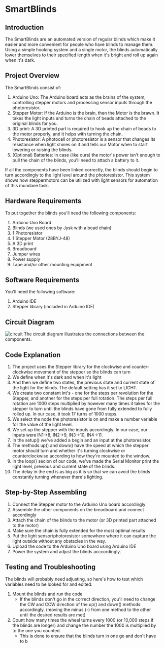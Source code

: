 # SmartBlinds
## Introduction
The SmartBlinds are an automated version of regular blinds which make it easier and more convenient for people who have blinds to manage them. Using a simple hooking system and a single motor, the blinds automatically lower themselves to their specified length when it's bright and roll up again when it's dark.

## Project Overview
The SmartBlinds consist of:
 1. Arduino Uno: The Arduino board acts as the brains of the system, controlling stepper motors and processing sensor inputs through the photoresistor.
 2. Stepper Motor: If the Arduino is the brain, then the Motor is the brawn. It takes the light inputs and turns the chain of beads attached to the original blinds for you.
 3. 3D print: A 3D printed part is required to hook up the chain of beads to the motor properly, and it helps with turning the chain.
 4. Photoresistor: A photocell or photoresistor is a sensor that changes its resistance when light shines on it and tells our Motor when to start lowering or raising the blinds.
 5. (Optional) Batteries: In case (like ours) the motor's power isn't enough to pull the chain of the blinds, you'll need to attach a battery to it.

If all the components have been linked correctly, the blinds should begin to turn accordingly to the light level around the photoresistor. This system shows how steppermotors can be utilized with light sensors for automation of this mundane task.

## Hardware Requirements
To put together the blinds you'll need the following components:
 1. Arduino Uno Board
 2. Blinds (we used ones by Jysk with a bead chain)
 3. 1 Photoresistor
 4. 1 Stepper Motor (28BYJ-48)
 5. A 3D print
 6. Breadboard
 7. Jumper wires
 8. Power supply
 9. Tape and/or other mounting equipment

 ## Software Requirements
 You'll need the following software:
 1. Arduino IDE
 2. Stepper library (included in Arduino IDE)

## Circuit Diagram
![circuit](https://github.com/RayRay-0/SmartBlinds/assets/123088926/b5782d13-9438-4bed-a0e3-d7281332977c)
The circuit diagram illustrates the connections between the components.

## Code Explanation
1. The project uses the Stepper library for the clockwise and counter-clockwise movement of the stepper so the blinds can turn
2. We define when it's dark and when it's light
3. And then we define two states, the previous state and current state of the light for the blinds. The default setting has it set to LIGHT.
4. We create two constant int's - one for the steps per revolution for the Stepper, and another for the steps per full rotation. The steps per full rotation are 1000 steps multiplied by however many times it takes for the stepper to turn until the blinds have gone from fully extended to fully rolled up. In our case, it took 17 turns of 1000 steps.
5. We select the node the photoresistor is on and make a number variable for the value of the light level.
6. We set up the stepper with the inputs accordingly. In our case, our inputs were IN1->8, IN2->9, IN3->10, IN4->11.
7. In the setup() we've added a begin and an input at the photoresistor.
8. The methods up() and down() have the speed at which the stepper motor should turn and whether it's turning clockwise or counterclockwise according to how they're mounted to the window.
9. In the loop() secion of our code, we've made the Serial Monitor print the light level, previous and current state of the blinds.
10. The delay in the end is as big as it is so that we can avoid the blinds constantly turning whenever there's lighting.

## Step-by-Step Assembling
1. Connect the Stepper motor to the Arduino Uno board accordingly
2. Assemble the other components on the breadboard and connect accordingly
3. Attach the chain of the blinds to the motor (or 3D printed part attached to the motor)
4. Make sure the chain is fully extended for the most optimal results
5. Put the light sensor/photoresistor somewhere where it can capture the light outside without any obstacles in the way.
6. Upload the code to the Arduino Uno board using Arduino IDE
7. Power the system and adjust the blinds acccordingly.

## Testing and Troubleshooting
The blinds will probably need adjusting, so here's how to test which variables need to be looked for and edited:
1. Mount the blinds and run the code
     - If the blinds don't go in the correct direction, you'll need to change the CW and CCW direction of the up() and down() methods accordingly. (moving the minus (-) from one method to the other until the desired results are met)
2. Count how many times the wheel turns every 1000 (or 10,000 steps if the blinds are longer) and change the number the 1000 is multiplied by to the one you counted.
     - This is done to ensure that the blinds turn in one go and don't have to b
